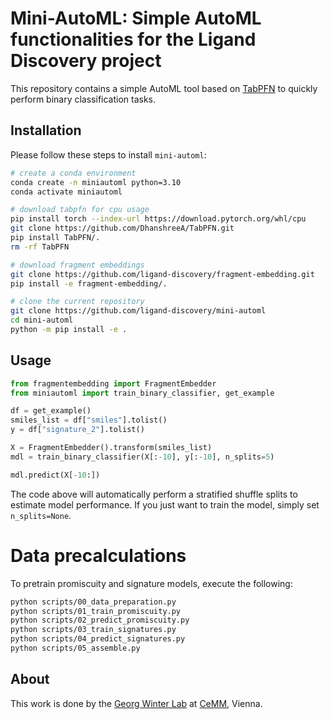 # Mini-AutoML: Simple AutoML functionalities for the Ligand Discovery project
This repository contains a simple AutoML tool based on [TabPFN](https://github.com/automl/TabPFN) to quickly perform binary classification tasks.

## Installation

Please follow these steps to install `mini-automl`:

```bash
# create a conda environment
conda create -n miniautoml python=3.10
conda activate miniautoml

# download tabpfn for cpu usage
pip install torch --index-url https://download.pytorch.org/whl/cpu
git clone https://github.com/DhanshreeA/TabPFN.git
pip install TabPFN/.
rm -rf TabPFN

# download fragment embeddings
git clone https://github.com/ligand-discovery/fragment-embedding.git
pip install -e fragment-embedding/.

# clone the current repository
git clone https://github.com/ligand-discovery/mini-automl
cd mini-automl
python -m pip install -e .
```

## Usage

```python
from fragmentembedding import FragmentEmbedder
from miniautoml import train_binary_classifier, get_example

df = get_example()
smiles_list = df["smiles"].tolist()
y = df["signature_2"].tolist()

X = FragmentEmbedder().transform(smiles_list)
mdl = train_binary_classifier(X[:-10], y[:-10], n_splits=5)

mdl.predict(X[-10:])
```

The code above will automatically perform a stratified shuffle splits to estimate model performance. If you just want to train the model, simply set `n_splits=None`.

# Data precalculations

To pretrain promiscuity and signature models, execute the following:

```bash
python scripts/00_data_preparation.py
python scripts/01_train_promiscuity.py
python scripts/02_predict_promiscuity.py
python scripts/03_train_signatures.py
python scripts/04_predict_signatures.py
python scripts/05_assemble.py
```

## About

This work is done by the [Georg Winter Lab](https://www.winter-lab.com/) at [CeMM](https://cemm.at), Vienna.